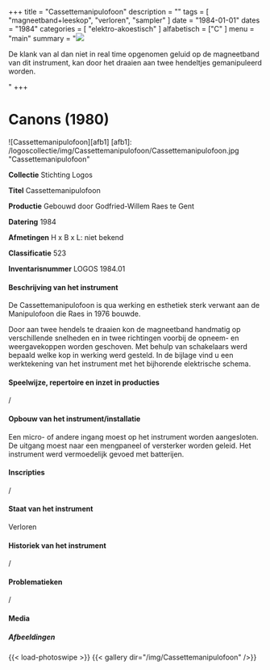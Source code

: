 +++
title = "Cassettemanipulofoon"
description = ""
tags = [
    "magneetband+leeskop",
"verloren",
"sampler"
]
date = "1984-01-01"
dates = "1984"
categories = [ "elektro-akoestisch"
]
alfabetisch = ["C"
]
menu = "main"
summary = "<a href='/logoscollectie/1984/cassettemanipulofoon'><img src='/logoscollectie/img/Cassettemanipulofoon/Cassettemanipulofoon.jpg'></a><p>De klank van al dan niet in real time opgenomen geluid op de magneetband van dit instrument, kan door het draaien aan twee hendeltjes gemanipuleerd worden. </p>"
+++


# Canons (1980)

![Cassettemanipulofoon][afb1]
[afb1]: /logoscollectie/img/Cassettemanipulofoon/Cassettemanipulofoon.jpg "Cassettemanipulofoon"

**Collectie**
Stichting Logos

**Titel**
Cassettemanipulofoon

**Productie**
Gebouwd door Godfried-Willem Raes te Gent

**Datering**
1984

**Afmetingen**
H x B x L: niet bekend

**Classificatie**
523

**Inventarisnummer**
LOGOS 1984.01

#### Beschrijving van het instrument
De Cassettemanipulofoon is qua werking en esthetiek sterk verwant aan de Manipulofoon die Raes in 1976 bouwde. 

Door aan twee hendels te draaien kon de magneetband handmatig op verschillende snelheden en in twee richtingen voorbij de opneem- en weergavekoppen worden geschoven. Met behulp van schakelaars werd bepaald welke kop in werking werd gesteld. In de bijlage vind u een werktekening van het instrument met het bijhorende elektrische schema.

#### Speelwijze, repertoire en inzet in producties
/

#### Opbouw van het instrument/installatie
Een micro- of andere ingang moest op het instrument worden aangesloten. De uitgang moest naar een mengpaneel of versterker worden geleid. Het instrument werd vermoedelijk gevoed met batterijen.

#### Inscripties
/

#### Staat van het instrument
Verloren

#### Historiek van het instrument
/

#### Problematieken
/

#### Media
##### Afbeeldingen
{{< load-photoswipe >}}
{{< gallery dir="/img/Cassettemanipulofoon" />}}

